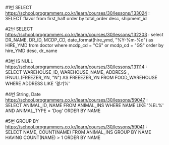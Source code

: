 #1번 SELECT https://school.programmers.co.kr/learn/courses/30/lessons/133024
: SELECT flavor from first_half order by total_order desc, shipment_id

#2번 SELECT https://school.programmers.co.kr/learn/courses/30/lessons/132203
: select DR_NAME, DR_ID, MCDP_CD, date_format(hire_ymd, "%Y-%m-%d") as HIRE_YMD from doctor where mcdp_cd = "CS" or mcdp_cd = "GS" order by hire_YMD desc, dr_name

#3번 IS NULL https://school.programmers.co.kr/learn/courses/30/lessons/131114
: SELECT WAREHOUSE_ID, WAREHOUSE_NAME, ADDRESS , IFNULL(FREEZER_YN, "N") AS FREEEZER_YN FROM FOOD_WAREHOUSE WHERE ADDRESS LIKE '경기%'

#4번 String, Date https://school.programmers.co.kr/learn/courses/30/lessons/59047
: SELECT ANIMAL_ID, NAME FROM ANIMAL_INS WHERE NAME LIKE '%EL%' AND ANIMAL_TYPE = 'Dog' ORDER BY NAME

#5번 GROUP BY https://school.programmers.co.kr/learn/courses/30/lessons/59041
: SELECT NAME, COUNT(NAME) FROM ANIMAL_INS GROUP BY NAME HAVING COUNT(NAME) > 1 ORDER BY NAME
